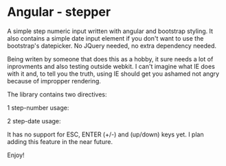 Angular - stepper
=================

A simple step numeric input written with angular and bootstrap styling. It also contains a simple date input element 
if you don't want to use the bootstrap's datepicker.
No JQuery needed, no extra dependency needed.

Being writen by someone that does this as a hobby, it sure needs a lot of inprovments and also testing outside webkit.
I can't imagine what IE does with it and, to tell you the truth, using IE should get you ashamed not angry because 
of impropper rendering.

The library contains two directives:

1 step-number
usage: 
    <step-number ng-model="yourVar" max="youMaxValue" min = "yourMinValue"></step-number>

2 step-date
usage: 
    <step-date ng-model="yourDate"></step-date>
    
It has no support for ESC, ENTER (+/-) and (up/down) keys yet. I plan adding this feature in the near future.

Enjoy!
